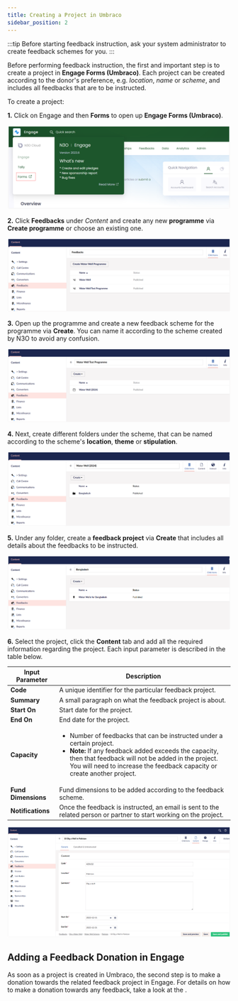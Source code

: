 ```yaml
---
title: Creating a Project in Umbraco 
sidebar_position: 2
---
```


:::tip
Before starting feedback instruction, ask your system administrator to create feedback schemes for you.
:::

Before performing feedback instruction, the first and important step is to create a project in **Engage Forms (Umbraco)**. Each project can be created according to the donor's preference, e.g. *location*, *name* or *scheme*, and includes all feedbacks that are to be instructed.

To create a project:

**1.** Click on Engage and then **Forms** to open up **Engage Forms (Umbraco)**. 

![Open Forms](./open-forms.png)

**2.** Click **Feedbacks** under *Content* and create any new **programme** via **Create programme** or choose an existing one.

![Create programme](./create-programme.png)

**3.** Open up the programme and create a new feedback scheme for the programme via **Create**. You can name it according to the scheme created by N3O to avoid any confusion.

![Create feedback scheme](./create-scheme.png)

**4.** Next, create different folders under the scheme, that can be named according to the scheme's **location**, **theme** or **stipulation**.

![Create folders](./create-folders.png)

**5.** Under any folder, create a **feedback project** via **Create** that includes all details about the feedbacks to be instructed.

![Create projects](./create-project.png)

**6.** Select the project, click the **Content** tab and add all the required information regarding the project. Each input parameter is described in the table below.

| Input Parameter | Description |
| --------------- | ----------- |
| **Code** | A unique identifier for the particular feedback project. |
| **Summary** | A small paragraph on what the feedback project is about. |
| **Start On** | Start date for the project. |
| **End On** | End date for the project. |
| **Capacity** | <ul><li>Number of feedbacks that can be instructed under a certain project.</li><li> **Note:** If any feedback added exceeds the capacity, then that feedback will not be added in the project. You will need to increase the feedback capacity or create another project. </li></ul> |  
| **Fund Dimensions** | Fund dimensions to be added according to the feedback scheme.  |
| **Notifications** | Once the feedback is instructed, an email is sent to the related person or partner to start working on the project. |

![Input project parameters](./input-project-parameters.png)

## Adding a Feedback Donation in Engage

As soon as a project is created in Umbraco, the second step is to make a donation towards the related feedback project in Engage. For details on how to make a donation towards any feedback, take a look at the <K2Link route="docs/engage/feedbacks/donating-to-feedback/" text="Adding Donation to a Feedback documentation" isInternal/>. 